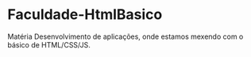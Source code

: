 # Faculdade-HtmlBasico
Matéria Desenvolvimento de aplicações, onde estamos mexendo com o básico de HTML/CSS/JS.
